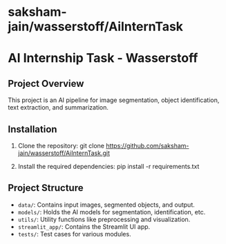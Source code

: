 # saksham-jain/wasserstoff/AiInternTask

# AI Internship Task - Wasserstoff

## Project Overview
This project is an AI pipeline for image segmentation, object identification, text extraction, and summarization.

## Installation
1. Clone the repository: 
git clone https://github.com/saksham-jain/wasserstoff/AiInternTask.git

2. Install the required dependencies: 
pip install -r requirements.txt


## Project Structure
- `data/`: Contains input images, segmented objects, and output.
- `models/`: Holds the AI models for segmentation, identification, etc.
- `utils/`: Utility functions like preprocessing and visualization.
- `streamlit_app/`: Contains the Streamlit UI app.
- `tests/`: Test cases for various modules.
